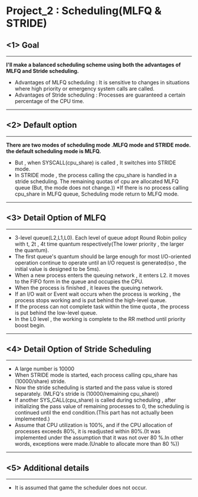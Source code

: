 # Project_2 : Scheduling(MLFQ & STRIDE)




## <1> Goal
----

**I'll make a balanced scheduling scheme using both the advantages of MLFQ and Stride scheduling.**
* Advantages of MLFQ scheduling : It is sensitive to changes in situations where high priority or emergency system calls are called.
* Advantages of Stride scheduling  : Processes are guaranteed a certain percentage of the CPU time.

---

## <2> Default option
----

**There are two modes of scheduling mode .MLFQ mode and STRIDE mode. the default scheduling mode is MLFQ.**
* But , when SYSCALL(cpu_share) is called , It switches into STRIDE mode. 
* In STRIDE mode , the process calling the cpu_share is handled in a stride scheduling. The remaining quotas of cpu are allocated MLFQ queue (But, the mode does not change.))
*If there is no process calling cpu_share in MLFQ queue, Scheduling mode return to MLFQ mode.


----

## <3> Detail Option of MLFQ
----

* 3-level queue(L2,L1,L0). Each level of queue adopt Round Robin policy with t, 2t , 4t time quantum respectively(The lower priority , the larger the quantum).
* The first queue's quantum should be large enough for most I/O-oriented operation continue to operate until an I/O  request is generated(so , the initial value is designed to be 5ms).
* When a new process enters the queuing network , it enters L2. it moves to the FIFO form in the queue and occupies the CPU.
* When the process is finished , it leaves the queuing network.
* If an I/O wait or Event wait occurs when the process is working , the process stops working and is put behind the high-level queue.
* If the process can not complete task within the time quota , the process is put behind the low-level queue.
* In the L0 level , the working is complete to the RR method until priority boost begin.

----

## <4> Detail Option of Stride Scheduling
----

* A large number is 10000
* When STRIDE mode is started, each process calling cpu_share has (10000/share) stride.
* Now the stride scheduling is started and the pass value is stored separately. (MLFQ's stride is (10000/remaining cpu_share))
* If another SYS_CALL(cpu_share) is called during scheduling , after initializing the pass value of remaining processes to 0, the scheduling is continued until the end condition.(This part has not actually been implemented.)
* Assume that CPU utilization is 100%, and if the CPU allocation of processes exceeds 80%, it is readjusted within 80%.(It was implemented under the assumption that it was not over 80 %.In other words, exceptions were made.(Unable to allocate more than 80 %))

----

## <5> Additional details
----

* It is assumed that game the scheduler does not occur.

